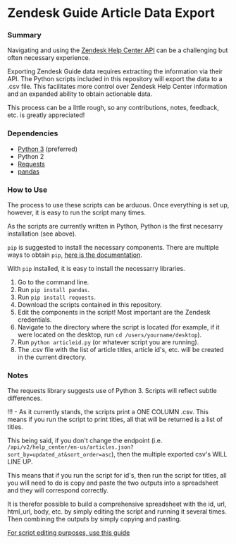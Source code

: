 # Zendesk Guide Article Data Export

### Summary
Navigating and using the [Zendesk Help Center API](https://developer.zendesk.com/rest_api/docs/help_center/introduction) can be a challenging but often necessary experience.

Exporting Zendesk Guide data requires extracting the information via their API. The Python scripts included in this repository
will export the data to a .csv file. This facilitates more control over Zendesk Help Center information and an expanded ability to obtain actionable data.

This process can be a little rough, so any contributions, notes, feedback, etc. is greatly appreciated!

### Dependencies
* [Python 3](https://www.python.org/downloads/) (preferred)
* Python 2
* [Requests](http://docs.python-requests.org/en/master/)
* [pandas](https://pandas.pydata.org/)

### How to Use
The process to use these scripts can be arduous. Once everything is set up, however, it is easy to run the script many times.

As the scripts are currently written in Python, Python is the first necesarry installation (see above).

`pip` is suggested to install the necessary components. There are multiple ways to obtain `pip`, [here is the documentation](https://pip.pypa.io/en/stable/installing/).

With `pip` installed, it is easy to install the necessarry libraries.

1. Go to the command line.
2. Run `pip install pandas`.
3. Run `pip install requests`.
4. Download the scripts contained in this repository.
5. Edit the components in the script! Most important are the Zendesk credentials.
6. Navigate to the directory where the script is located (for example, if it were located on the desktop, run `cd /users/yourname/desktop`).
7. Run `python articleid.py` (or whatever script you are running).
8. The .csv file with the list of article titles, article id's, etc. will be created in the current directory.


### Notes
The requests library suggests use of Python 3. Scripts will reflect subtle differences. 

!!! - As it currently stands, the scripts print a ONE COLUMN .csv. This means if you run the script to print titles, all that will be returned is a list of titles.

This being said, if you don't change the endpoint (i.e. `/api/v2/help_center/en-us/articles.json?sort_by=updated_at&sort_order=asc`), then the multiple exported csv's WILL LINE UP.

This means that if you run the script for id's, then run the script for titles, all you will need to do is copy and paste the two outputs into a spreadsheet and they will correspond correctly. 

It is therefor possible to build a comprehensive spreadsheet with the id, url, html_url, body, etc. by simply editing the script and running it several times. Then combining the outputs by simply copying and pasting. 

[For script editing purposes, use this guide](https://developer.zendesk.com/rest_api/docs/help_center/articles)
